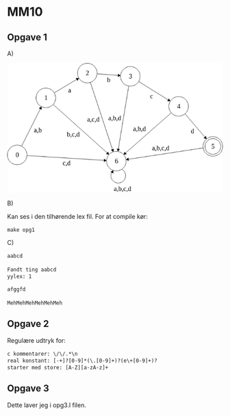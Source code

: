 # MM10

## Opgave 1

A)

<img src="./stateMachine.png"></img>

B)

Kan ses i den tilhørende lex fil.
For at compile kør:

```
make opg1
```

C)

```
aabcd

Fandt ting aabcd
yylex: 1
```

```
afggfd

MehMehMehMehMehMeh
```

## Opgave 2

Regulære udtryk for:

```
c kommentarer: \/\/.*\n
real konstant: [-+]?[0-9]*(\.[0-9]+)?(e\+[0-9]+)?
starter med store: [A-Z][a-zA-z]+
```

## Opgave 3

Dette laver jeg i opg3.l filen.




